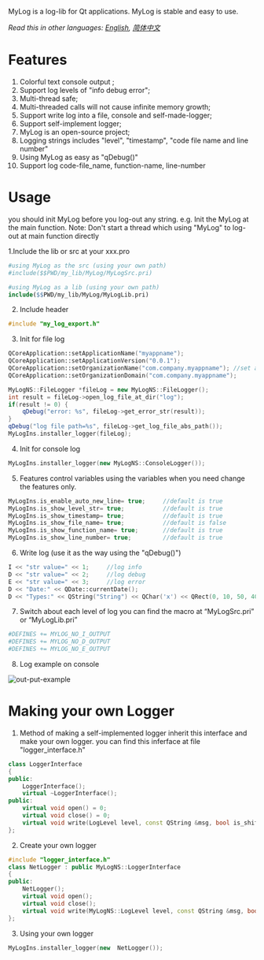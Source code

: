 MyLog is a log-lib for Qt applications. MyLog is stable and easy to use.

*Read this in other languages: [English][1], [简体中文][2]*

# Features
1. Colorful text console output ;
2. Support log levels of "info debug error";
3. Multi-thread safe;
4. Multi-threaded calls will not cause infinite memory growth;
5. Support write log into a file, console and self-made-logger;
6. Support self-implement logger;
7. MyLog is an open-source project;
8. Logging strings includes "level", "timestamp", "code file name and line number"
9. Using MyLog as easy as "qDebug()"
10. Support log code-file\_name, function-name, line-number

# Usage
you should init MyLog before you log-out any string.
e.g. Init the MyLog at the main function.
Note:
Don't start a thread which using "MyLog" to log-out at main function directly

1.Include the lib or src at your xxx.pro
```Makefile
#using MyLog as the src (using your own path)
#include($$PWD/my_lib/MyLog/MyLogSrc.pri)

#using MyLog as a lib (using your own path)
include($$PWD/my_lib/MyLog/MyLogLib.pri)
```
2. Include header
```cpp
#include "my_log_export.h"
```
3. Init for file log
```cpp
QCoreApplication::setApplicationName("myappname");
QCoreApplication::setApplicationVersion("0.0.1");
QCoreApplication::setOrganizationName("com.company.myappname"); //set app name for log-file-path
QCoreApplication::setOrganizationDomain("com.company.myappname");

MyLogNS::FileLogger *fileLog = new MyLogNS::FileLogger();
int result = fileLog->open_log_file_at_dir("log");
if(result != 0) {
    qDebug("error: %s", fileLog->get_error_str(result));
}
qDebug("log file path=%s", fileLog->get_log_file_abs_path());
MyLogIns.installer_logger(fileLog);
```
4. Init for console log
```cpp
MyLogIns.installer_logger(new MyLogNS::ConsoleLogger());
```
5. Features control variables
using the variables when you need change the features only.
```cpp
MyLogIns.is_enable_auto_new_line= true;     //default is true
MyLogIns.is_show_level_str= true;           //default is true
MyLogIns.is_show_timestamp= true;           //default is true
MyLogIns.is_show_file_name= true;           //default is false
MyLogIns.is_show_function_name= true;       //default is true
MyLogIns.is_show_line_number= true;         //default is true
```
6. Write log (use it as the way using the "qDebug()")
```cpp
I << "str value=" << 1;     //log info
D << "str value=" << 2;     //log debug
E << "str value=" << 3;     //log error
D << "Date:" << QDate::currentDate();
D << "Types:" << QString("String") << QChar('x') << QRect(0, 10, 50, 40);
```
7. Switch about each level of log
you can find the macro at “MyLogSrc.pri” or “MyLogLib.pri”
```Makefile
#DEFINES += MYLOG_NO_I_OUTPUT
#DEFINES += MYLOG_NO_D_OUTPUT
#DEFINES += MYLOG_NO_E_OUTPUT
```
8. Log  example on console

![out-put-example](https://github.com/robert1207/MyLog/blob/master/doc/out_put_example.png)

# Making your own Logger
1. Method of making a self-implemented logger
inherit this interface and make your own logger.
you can find this inferface at file "logger\_interface.h"
```cpp
class LoggerInterface
{
public:
    LoggerInterface();
    virtual ~LoggerInterface();
public:
    virtual void open() = 0;
    virtual void close() = 0;
    virtual void write(LogLevel level, const QString &msg, bool is_shift_to_next_line) = 0;
};
```
2. Create your own logger
```cpp
#include "logger_interface.h"
class NetLogger : public MyLogNS::LoggerInterface
{
public:
    NetLogger();
    virtual void open();
    virtual void close();
    virtual void write(MyLogNS::LogLevel level, const QString &msg, bool is_shift_to_next_line);
};
```
3. Using your own logger
```cpp
MyLogIns.installer_logger(new  NetLogger());
```

[1]:	README.md
[2]:	README.zh-cn.md
